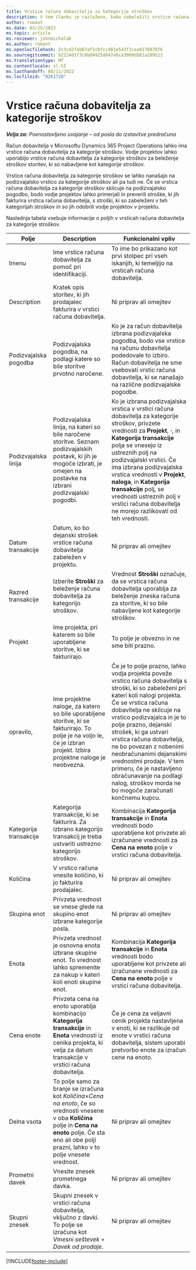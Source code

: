 ```yaml
---
title: Vrstice računa dobavitelja za kategorije stroškov
description: V tem članku je razloženo, kako zabeležiti vrstice računa dobavitelja za kategorije stroškov.
author: rumant
ms.date: 03/25/2022
ms.topic: article
ms.reviewer: johnmichalak
ms.author: rumant
ms.openlocfilehash: 2c3cd2fab87af1cbfccd81e543f2cea0278978f6
ms.sourcegitcommit: b2224d1f3c0bd4925d647e6ca3960db81a209521
ms.translationtype: MT
ms.contentlocale: sl-SI
ms.lasthandoff: 08/11/2022
ms.locfileid: "9261720"
---
```

# <a name="vendor-invoice-lines-for-expense-categories"></a>Vrstice računa dobavitelja za kategorije stroškov

_**Velja za:** Poenostavljeno uvajanje – od posla do izstavitve predračuna_

Račun dobavitelja v Microsoftu Dynamics 365 Project Operations lahko ima vrstice računa dobavitelja za kategorije stroškov. Vodje projektov lahko uporabijo vrstice računa dobavitelja za kategorije stroškov za beleženje stroškov storitev, ki so nabavljene kot kategorije stroškov.

Vrstice računa dobavitelja za kategorije stroškov se lahko nanašajo na podizvajalsko vrstico za kategorije stroškov ali pa tudi ne. Če se vrstica računa dobavitelja za kategorije stroškov sklicuje na podizvajalsko pogodbo, bodo vodje projektov lahko primerjali in preverili stroške, ki jih fakturira vrstica računa dobavitelja, s stroški, ki so zabeleženi v teh kategorijah stroškov in so jih odobrili vodje projektov v projektu.

Naslednja tabela vsebuje informacije o poljih v vrsticah računa dobavitelja za kategorije stroškov.

| Polje | Description | Funkcionalni vpliv |
| --- | --- | --- |
| Imenu | Ime vrstice računa dobavitelja za pomoč pri identifikaciji. | To ime bo prikazano kot prvi stolpec pri vseh iskanjih, ki temeljijo na vrsticah računa dobavitelja. |
| Description | Kratek opis storitev, ki jih prodajalec fakturira v vrstici računa dobavitelja. | Ni priprav ali omejitev |
| Podizvajalska pogodba | Podizvajalska pogodba, na podlagi katere so bile storitve prvotno naročene. | Ko je za račun dobavitelja izbrana podizvajalska pogodba, bodo vse vrstice na računu dobavitelja podedovale to izbiro. Račun dobavitelja ne sme vsebovati vrstic računa dobavitelja, ki se nanašajo na različne podizvajalske pogodbe. |
| Podizvajalska linija | Podizvajalska linija, na kateri so bile naročene storitve. Seznam podizvajalskih postavk, ki jih je mogoče izbrati, je omejen na postavke na izbrani podizvajalski pogodbi. | Ko je izbrana podizvajalska vrstica v vrstici računa dobavitelja za kategorije stroškov, privzete vrednosti za **Projekt**, **·**, in **Kategorija transakcije** polja se vnesejo iz ustreznih polj na podizvajalski vrstici. Če ima izbrana podizvajalska vrstica vrednosti v **Projekt**, **naloga**, in **Kategorija transakcije** polj, se vrednosti ustreznih polj v vrstici računa dobavitelja ne morejo razlikovati od teh vrednosti. |
| Datum transakcije | Datum, ko bo dejanski strošek vrstice računa dobavitelja zabeležen v projektu. |Ni priprav ali omejitev |
| Razred transakcije | Izberite **Stroški** za beleženje računa dobavitelja za kategorijo stroškov. | Vrednost **Stroški** označuje, da se vrstica računa dobavitelja uporablja za beleženje zneska računa za storitve, ki so bile nabavljene kot kategorije stroškov. |
| Projekt | Ime projekta, pri katerem so bile uporabljene storitve, ki se fakturirajo. | To polje je obvezno in ne sme biti prazno. |
| opravilo, | Ime projektne naloge, za katero so bile uporabljene storitve, ki se fakturirajo. To polje je na voljo le, če je izbran projekt. Izbira projektne naloge je neobvezna. | Če je to polje prazno, lahko vodja projekta poveže vrstico računa dobavitelja s stroški, ki so zabeleženi pri kateri koli nalogi projekta. Če se vrstica računa dobavitelja ne sklicuje na vrstico podizvajalca in je to polje prazno, dejanski strošek, ki ga ustvari vrstica računa dobavitelja, ne bo povezan z nobenimi neobračunanimi dejanskimi vrednostmi prodaje. V tem primeru, če je nastavljeno obračunavanje na podlagi nalog, stroškov morda ne bo mogoče zaračunati končnemu kupcu. |
| Kategorija transakcije | Kategorija transakcije, ki se fakturira. Za izbrano kategorijo transakcij je treba ustvariti ustrezno kategorijo stroškov. | Kombinacija **Kategorija transakcije** in **Enota** vrednosti bodo uporabljene kot privzete ali izračunane vrednosti za **Cena na enoto** polje v vrstici računa dobavitelja. |
| Količina | V vrstico računa vnesite količino, ki jo fakturira prodajalec. |Ni priprav ali omejitev|
| Skupina enot | Privzeta vrednost se vnese glede na skupino enot izbrane kategorije posla. | Ni priprav ali omejitev |
| Enota | Privzeta vrednost je osnovna enota izbrane skupine enot. To vrednost lahko spremenite za nakup v kateri koli enoti skupine enot. | Kombinacija **Kategorija transakcije** in **Enota** vrednosti bodo uporabljene kot privzete ali izračunane vrednosti za **Cena na enoto** polje v vrstici računa dobavitelja. |
| Cena enote | Privzeta cena na enoto uporablja kombinacijo **Kategorija transakcije** in **Enota** vrednosti iz cenika projekta, ki velja za datum transakcije v vrstici računa dobavitelja. | Če je cena za veljavni cenik projekta nastavljena v enoti, ki se razlikuje od enote v vrstici računa dobavitelja, sistem uporabi pretvorbo enote za izračun cene na enoto. |
| Delna vsota | To polje samo za branje se izračuna kot *Količina*&times;*Cena na enoto*, če so vrednosti vnesene v oba **Količina** polje in **Cena na enoto** polje. Če sta eno ali obe polji prazni, lahko v to polje vnesete vrednost.| Ni priprav ali omejitev |
| Prometni davek | Vnesite znesek prometnega davka. | Ni priprav ali omejitev |
| Skupni znesek | Skupni znesek v vrstici računa dobavitelja, vključno z davki. To polje se izračuna kot *Vmesni seštevek* + *Davek od prodaje*. | Ni priprav ali omejitev |

[!INCLUDE[footer-include](../../includes/footer-banner.md)]

